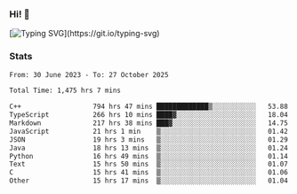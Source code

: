 ### Hi!  👋

[![Typing SVG](https://readme-typing-svg.herokuapp.com?font=Fira+Code&pause=1000&width=435&lines=Hello!+I'm+Texiwustion.)](https://git.io/typing-svg)

### Stats

<!--START_SECTION:waka-->

```txt
From: 30 June 2023 - To: 27 October 2025

Total Time: 1,475 hrs 7 mins

C++                  794 hrs 47 mins █████████████▒░░░░░░░░░░░   53.88 %
TypeScript           266 hrs 10 mins ████▓░░░░░░░░░░░░░░░░░░░░   18.04 %
Markdown             217 hrs 38 mins ███▓░░░░░░░░░░░░░░░░░░░░░   14.75 %
JavaScript           21 hrs 1 min    ▒░░░░░░░░░░░░░░░░░░░░░░░░   01.42 %
JSON                 19 hrs 3 mins   ▒░░░░░░░░░░░░░░░░░░░░░░░░   01.29 %
Java                 18 hrs 13 mins  ▒░░░░░░░░░░░░░░░░░░░░░░░░   01.24 %
Python               16 hrs 49 mins  ▒░░░░░░░░░░░░░░░░░░░░░░░░   01.14 %
Text                 15 hrs 50 mins  ▒░░░░░░░░░░░░░░░░░░░░░░░░   01.07 %
C                    15 hrs 41 mins  ▒░░░░░░░░░░░░░░░░░░░░░░░░   01.06 %
Other                15 hrs 17 mins  ▒░░░░░░░░░░░░░░░░░░░░░░░░   01.04 %
```

<!--END_SECTION:waka-->
